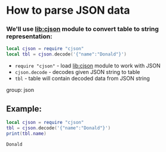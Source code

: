 # How to parse JSON data

### We'll use [lib:cjson](https://onelinerhub.com/lua/install-cjson-module-with-luarocks) module to convert table to string representation:

```lua
local cjson = require "cjson"
local tbl = cjson.decode('{"name":"Donald"}')
```

- `require "cjson"` - load [lib:cjson](https://onelinerhub.com/lua/install-cjson-module-with-luarocks) module to work with JSON
- `cjson.decode` - decodes given JSON string to table
- `tbl` - table will contain decoded data from JSON string

group: json

## Example: 
```lua
local cjson = require "cjson"
tbl = cjson.decode('{"name":"Donald"}')
print(tbl.name)
```
```
Donald

```

